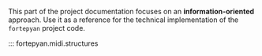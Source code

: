 This part of the project documentation focuses on
an **information-oriented** approach. Use it as a
reference for the technical implementation of the
`fortepyan` project code.

::: fortepyan.midi.structures
